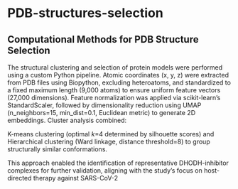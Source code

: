 # PDB-structures-selection
## Computational Methods for PDB Structure Selection

The structural clustering and selection of protein models were performed using a custom Python pipeline. Atomic coordinates (x, y, z) were extracted from PDB files using Biopython, excluding heteroatoms, and standardized to a fixed maximum length (9,000 atoms) to ensure uniform feature vectors (27,000 dimensions). Feature normalization was applied via scikit-learn’s StandardScaler, followed by dimensionality reduction using UMAP (n_neighbors=15, min_dist=0.1, Euclidean metric) to generate 2D embeddings. Cluster analysis combined:

K-means clustering (optimal *k*=4 determined by silhouette scores) and Hierarchical clustering (Ward linkage, distance threshold=8) to group structurally similar conformations.

This approach enabled the identification of representative DHODH-inhibitor complexes for further validation, aligning with the study’s focus on host-directed therapy against SARS-CoV-2
